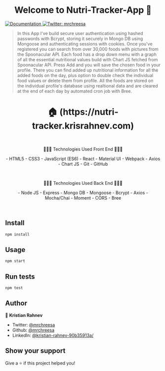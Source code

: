 <h1 align="center">Welcome to Nutri-Tracker-App 👋</h1>
<p>
  <a href="https://github.com/mrchreesa/nutri-tracker-app-frontend" target="_blank">
    <img alt="Documentation" src="https://img.shields.io/badge/documentation-yes-brightgreen.svg" />
  </a>
  <a href="https://twitter.com/mrchreesa" target="_blank">
    <img alt="Twitter: mrchreesa" src="https://img.shields.io/twitter/follow/mrchreesa.svg?style=social" />
  </a>
</p>

> In this App I've build secure user authentication using hashed passwords with Bcrypt, storing it securely in Mongo DB using Mongoose and authenticating sessions with cookies. Once you've registered you can search from over 30,000 foods with pictures from the Spoonacular API. Each food has a drop down menu with a graph of all the essential nutritional values build with Chart JS fetched from Spoonacular API. Press Add and you will save the chosen food in your profile. There you can find added up nutritional information for all the added foods on the day, plus option to double check the individual food values or delete them from profile. All the foods are stored on the individual profile's database using realtional data and are cleared at the end of each day by automated cron job with Bree.

<h1 align="center"> 🏠 (https://nutri-tracker.krisrahnev.com) </h1>
</br>
<p align="center">
 🔶🔶🔶 Technologies Used Front End 🔶🔶🔶
 </p>
<p align="center">
- HTML5
- CSS3
- JavaScript (ES6)
- React
- Material UI
- Webpack
- Axios
- Chart JS
- Git
- GitHub
</p>
</br>
<p align="center">
🔷🔷🔷 Technologies Used Back End 🔷🔷🔷
</p>
<p align="center">
- Node JS
- Express
- Mongo DB
- Mongoose
- Bcrypt
- Axios
- Mocha/Chai
- Moment
- CORS
- Bree
</p>
</br>

## Install

```sh
npm install
```

## Usage

```sh
npm start
```

## Run tests

```sh
npm test
```

## Author

👤 **Kristian Rahnev**

- Twitter: [@mrchreesa](https://twitter.com/mrchreesa)
- Github: [@mrchreesa](https://github.com/mrchreesa)
- LinkedIn: [@kristian-rahnev-90b35913a/](https://linkedin.com/in/kristian-rahnev-90b35913a/)

## Show your support

Give a ⭐️ if this project helped you!
